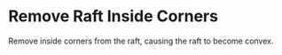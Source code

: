 Remove Raft Inside Corners
====
Remove inside corners from the raft, causing the raft to become convex.